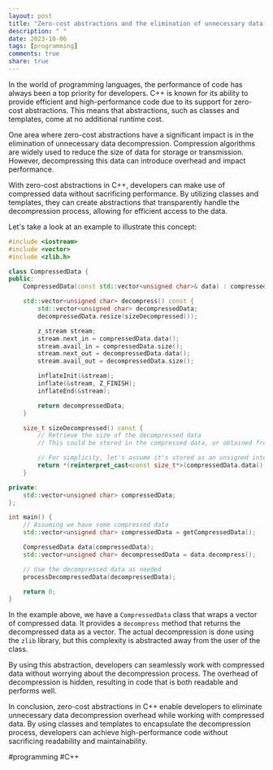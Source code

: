 ```yaml
---
layout: post
title: "Zero-cost abstractions and the elimination of unnecessary data decompression in C++"
description: " "
date: 2023-10-06
tags: [programming]
comments: true
share: true
---
```


In the world of programming languages, the performance of code has always been a top priority for developers. C++ is known for its ability to provide efficient and high-performance code due to its support for zero-cost abstractions. This means that abstractions, such as classes and templates, come at no additional runtime cost.

One area where zero-cost abstractions have a significant impact is in the elimination of unnecessary data decompression. Compression algorithms are widely used to reduce the size of data for storage or transmission. However, decompressing this data can introduce overhead and impact performance.

With zero-cost abstractions in C++, developers can make use of compressed data without sacrificing performance. By utilizing classes and templates, they can create abstractions that transparently handle the decompression process, allowing for efficient access to the data.

Let's take a look at an example to illustrate this concept:

```cpp
#include <iostream>
#include <vector>
#include <zlib.h>

class CompressedData {
public:
    CompressedData(const std::vector<unsigned char>& data) : compressedData(data) {}

    std::vector<unsigned char> decompress() const {
        std::vector<unsigned char> decompressedData;
        decompressedData.resize(sizeDecompressed());

        z_stream stream;
        stream.next_in = compressedData.data();
        stream.avail_in = compressedData.size();
        stream.next_out = decompressedData.data();
        stream.avail_out = decompressedData.size();

        inflateInit(&stream);
        inflate(&stream, Z_FINISH);
        inflateEnd(&stream);

        return decompressedData;
    }

    size_t sizeDecompressed() const {
        // Retrieve the size of the decompressed data
        // This could be stored in the compressed data, or obtained from metadata

        // For simplicity, let's assume it's stored as an unsigned integer at the beginning of the compressed data
        return *(reinterpret_cast<const size_t*>(compressedData.data()));
    }

private:
    std::vector<unsigned char> compressedData;
};

int main() {
    // Assuming we have some compressed data
    std::vector<unsigned char> compressedData = getCompressedData();

    CompressedData data(compressedData);
    std::vector<unsigned char> decompressedData = data.decompress();

    // Use the decompressed data as needed
    processDecompressedData(decompressedData);

    return 0;
}
```

In the example above, we have a `CompressedData` class that wraps a vector of compressed data. It provides a `decompress` method that returns the decompressed data as a vector. The actual decompression is done using the `zlib` library, but this complexity is abstracted away from the user of the class.

By using this abstraction, developers can seamlessly work with compressed data without worrying about the decompression process. The overhead of decompression is hidden, resulting in code that is both readable and performs well.

In conclusion, zero-cost abstractions in C++ enable developers to eliminate unnecessary data decompression overhead while working with compressed data. By using classes and templates to encapsulate the decompression process, developers can achieve high-performance code without sacrificing readability and maintainability.

#programming #C++
